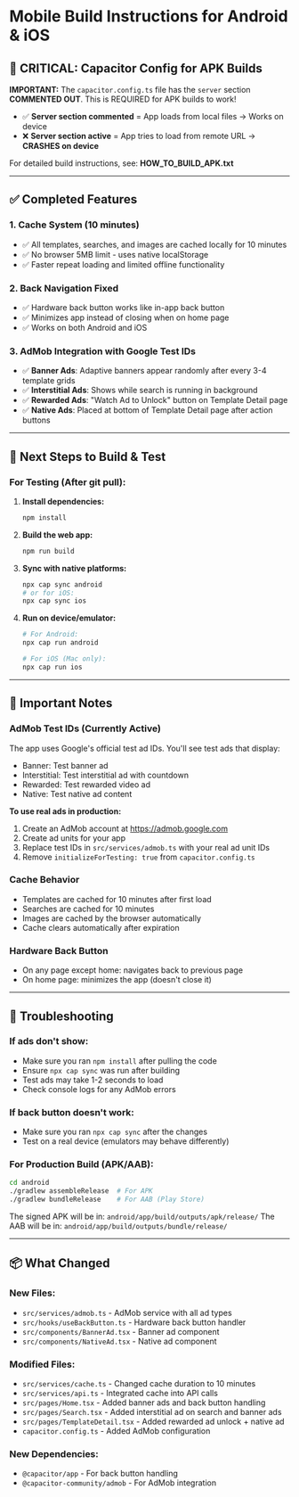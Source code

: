 # Mobile Build Instructions for Android & iOS

## 🚨 CRITICAL: Capacitor Config for APK Builds

**IMPORTANT:** The `capacitor.config.ts` file has the `server` section **COMMENTED OUT**. This is REQUIRED for APK builds to work!

- ✅ **Server section commented** = App loads from local files → Works on device
- ❌ **Server section active** = App tries to load from remote URL → **CRASHES on device**

For detailed build instructions, see: **HOW_TO_BUILD_APK.txt**

---

## ✅ Completed Features

### 1. **Cache System (10 minutes)**
- ✅ All templates, searches, and images are cached locally for 10 minutes
- ✅ No browser 5MB limit - uses native localStorage
- ✅ Faster repeat loading and limited offline functionality

### 2. **Back Navigation Fixed**
- ✅ Hardware back button works like in-app back button
- ✅ Minimizes app instead of closing when on home page
- ✅ Works on both Android and iOS

### 3. **AdMob Integration with Google Test IDs**
- ✅ **Banner Ads**: Adaptive banners appear randomly after every 3-4 template grids
- ✅ **Interstitial Ads**: Shows while search is running in background
- ✅ **Rewarded Ads**: "Watch Ad to Unlock" button on Template Detail page
- ✅ **Native Ads**: Placed at bottom of Template Detail page after action buttons

---

## 🚀 Next Steps to Build & Test

### For Testing (After git pull):

1. **Install dependencies:**
   ```bash
   npm install
   ```

2. **Build the web app:**
   ```bash
   npm run build
   ```

3. **Sync with native platforms:**
   ```bash
   npx cap sync android
   # or for iOS:
   npx cap sync ios
   ```

4. **Run on device/emulator:**
   ```bash
   # For Android:
   npx cap run android
   
   # For iOS (Mac only):
   npx cap run ios
   ```

---

## 📱 Important Notes

### AdMob Test IDs (Currently Active)
The app uses Google's official test ad IDs. You'll see test ads that display:
- Banner: Test banner ad
- Interstitial: Test interstitial ad with countdown
- Rewarded: Test rewarded video ad
- Native: Test native ad content

**To use real ads in production:**
1. Create an AdMob account at https://admob.google.com
2. Create ad units for your app
3. Replace test IDs in `src/services/admob.ts` with your real ad unit IDs
4. Remove `initializeForTesting: true` from `capacitor.config.ts`

### Cache Behavior
- Templates are cached for 10 minutes after first load
- Searches are cached for 10 minutes
- Images are cached by the browser automatically
- Cache clears automatically after expiration

### Hardware Back Button
- On any page except home: navigates back to previous page
- On home page: minimizes the app (doesn't close it)

---

## 🔧 Troubleshooting

### If ads don't show:
- Make sure you ran `npm install` after pulling the code
- Ensure `npx cap sync` was run after building
- Test ads may take 1-2 seconds to load
- Check console logs for any AdMob errors

### If back button doesn't work:
- Make sure you ran `npx cap sync` after the changes
- Test on a real device (emulators may behave differently)

### For Production Build (APK/AAB):
```bash
cd android
./gradlew assembleRelease  # For APK
./gradlew bundleRelease    # For AAB (Play Store)
```

The signed APK will be in: `android/app/build/outputs/apk/release/`
The AAB will be in: `android/app/build/outputs/bundle/release/`

---

## 📦 What Changed

### New Files:
- `src/services/admob.ts` - AdMob service with all ad types
- `src/hooks/useBackButton.ts` - Hardware back button handler
- `src/components/BannerAd.tsx` - Banner ad component
- `src/components/NativeAd.tsx` - Native ad component

### Modified Files:
- `src/services/cache.ts` - Changed cache duration to 10 minutes
- `src/services/api.ts` - Integrated cache into API calls
- `src/pages/Home.tsx` - Added banner ads and back button handling
- `src/pages/Search.tsx` - Added interstitial ad on search and banner ads
- `src/pages/TemplateDetail.tsx` - Added rewarded ad unlock + native ad
- `capacitor.config.ts` - Added AdMob configuration

### New Dependencies:
- `@capacitor/app` - For back button handling
- `@capacitor-community/admob` - For AdMob integration
